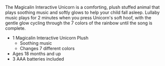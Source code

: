 The Magicalin Interactive Unicorn is a comforting, plush stuffed animal that plays soothing music and softly glows to help your child fall asleep. Lullaby music plays for 2 minutes when you press Unicorn's soft hoof, with the gentle glow cycling through the 7 colors of the rainbow until the song is complete.

- 1 Magicalin Interactive Unicorn Plush
    - Soothing music
    - Changes 7 different colors
- Ages 18 months and up
- 3 AAA batteries included